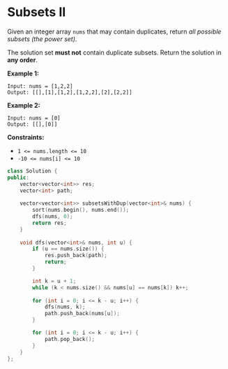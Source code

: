 # Subsets II

Given an integer array `nums` that may contain duplicates, return *all possible subsets (the power set)*.

The solution set **must not** contain duplicate subsets. Return the solution in **any order**.

 

**Example 1:**

```
Input: nums = [1,2,2]
Output: [[],[1],[1,2],[1,2,2],[2],[2,2]]
```

**Example 2:**

```
Input: nums = [0]
Output: [[],[0]]
```

 

**Constraints:**

- `1 <= nums.length <= 10`
- `-10 <= nums[i] <= 10`

```c++
class Solution {
public:
    vector<vector<int>> res;
    vector<int> path;
    
    vector<vector<int>> subsetsWithDup(vector<int>& nums) {
        sort(nums.begin(), nums.end());
        dfs(nums, 0);
        return res;
    }
    
    void dfs(vector<int>& nums, int u) {
        if (u == nums.size()) {
            res.push_back(path);
            return;
        }

        int k = u + 1;
        while (k < nums.size() && nums[u] == nums[k]) k++;
        
        for (int i = 0; i <= k - u; i++) {
            dfs(nums, k);
            path.push_back(nums[u]);
        }

        for (int i = 0; i <= k - u; i++) {
            path.pop_back();
        }
    }
};
```

